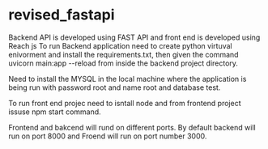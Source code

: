# revised_fastapi
Backend API is developed using FAST API
and front end is developed using Reach js
To run Backend application need to create python virtuval enivorment and
install the requirements.txt, then given the command uvicorn main:app --reload from inside the backend project directory.

Need to install the MYSQL in the local machine where the application is being run
with password root and name root and database test.


To run front end projec need to isntall node and from frontend project issuse npm start command.

Frontend and bakcend will rund on different ports. By default backend will run on port 8000
and Froend will run on port number 3000. 
